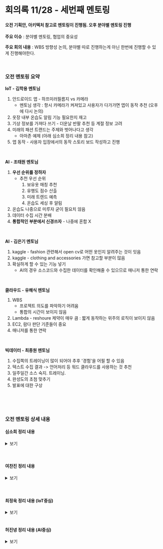 # 회의록 11/28 - 세번째 멘토링

#### 오전 기획안, 아키텍처 참고로 멘토링이 진행됨. 오후 분야별 멘토링 진행

**주요 이슈** : 분야별 멘토링, 협업의 중요성

**주요 회의 내용** : WBS 방향성 논의, 분야별 따로 진행하는게 아닌 한번에 진행할 수 있게 진행해야한다.

<br>

### 오전 멘토링 요약

**IoT - 김학용 멘토님**

1.  안드로이드 앱 - 하프미러필름지 vs 카메라
    -   멘토님 생각 : 항시 카메라가 켜져있고 사용자가 다가가면 앱이 동작 추천 (오후에 다시 논의)
2.  옷장 내부 온습도 알림 기능 필요한지 재고
3.  기상 정보를 가져다 쓰기 - 더운날 반팔 추천 등 계절 정보 고려
4.  미래의 패션 트랜드는 주제와 벗어나다고 생각
    -   아마존 예제 (아래 심소희 정리 내용 참고)
5.  앱 동작 - 사용자 입장에서의 동작 스토리 보드 작성하고 진행

<br>

**AI - 조태원 멘토님**

1.  **우선 순위를 정하자**
    -   추천 우선 순위
        1.  보유옷 매칭 추천
        2.  유행도 점수 산출
        3.  미래 트렌드 예측
        4.  온습도 세싱 후 알림
2.  온습도 나중으로 미루자 굳이 필요치 않음
3.  데이터 수집 시간 분배
4.  **통합적인 부분에서 신경쓰자** - 나중에 혼합 X

<br>

**AI - 김은기 멘토님**

1.  kaggle - fashion 관련해서 open cv로 어떤 옷인지 알려주는 것이 잇음
2.  kaggle - clothing and accessories 가면 참고할 부분이 많음
3.  확실하게 할 수 있는 기능 넣기
    -   AI의 경우 소스코드와 수집한 데이터를 확인해줄 수 있으므로 매니저 통한 연락

<br>

**클라우드 - 유해식 멘토님**

1.  WBS
    -   프로젝트 의도를 파악하기 어려움
    -   통합의 시간이 보이지 않음
2.  Lambda - reshoure 제약이 매우 큼 : 짧게 동작하는 위주의 로직이 보이지 않음
3.  EC2, 람다 판단 기준들이 중요
4.  매니저를 통한 연락

<br>

**빅데이터 - 최종원 멘토님**

1.  수집쪽의 트레이닝이 많이 되어야 추후 '경험'을 어필 할 수 있음
2.  텍스트 수집 결과 -> 언어처리 등 워드 클라우드를 사용하는 것 추천
3.  일주일간 소스 숙지. 트레이닝.
4.  완성도의 초첨 맞추기
5.  발표에 대한 구상

<br>

<br>

<br>

### 오전 멘토링 상세 내용

#### 심소희 정리 내용

<details>
<summary>보기</summary>
<div markdown="1">

__iot 김학용 멘토__

1. 태블릿 pc 에다 필름지 얘기
2. 필요가 없으면 넣을 필요가 없다. 옷장 내부 온도, 습도를 알려준다음 사람이 대응을 해서 제습 등이 필요하다면 넣겠지만, 그 외는 넣지 말라.
3. 더운날 반팔을 추천하기 위해 날씨 정보를 쓸거라면 기상 정보를 갖다 써라.
4. 미래의 패션 트렌드는 좀 아님. 당장의 코디를 추천하는 건데, 이 주제에는 어울리는 주제는 아닌 것 같다. 
5. 참고: 아마존은 카메라로 자기 한테 옷을 입혀보고, 사진을 찍어서 아마존에 업로드함. 그쪽 패션 전문가들이 옷 패션을 평가해주고, 그 평가 내용을 인공지능에 입력시킴. 계속 매칭 정보를 업데이트 하는 알고리즘이 있음.
6. iot는 카메라, LCD 밖에 없다. 옷장 앞에 섰을 때 LCD가 켜지는 식으로 넣는건 어떤가 추천.
7. 일정표 보면 유행도 평가 등 여러 기능이 있는데, 사용자 관점에서 데이터 입력을 하는 건 한번하면 끝나니까 어떤 식으로 동작을 할지 스토리 보드를 만들어서 화면을 미리 짜놔라. 그걸 기반으로 진행해라.

<br>

__ai 조태원 멘토__

1. 걱정됐던 부분: 과제들이 너무 많다. 보고서 보니까 세부 과제가 4개가 있던데, 4개 중에서도 우선 순위는 정한건가?

    1) 스캔해서 저장, 옷으로 코디 보여주기(sns, 설문조사, 팬톤)

    2) 수집한 데이터로 색상 기반으로 새로운 옷 추천

    3) 트렌드 산출 

2. 온도, 습도: 이번 프로젝트 취지에 굳이 해야할 부분인지 의문이다. 다른 과제부터 하는게 급선무라고 생각한다.

3. 데이터가 많으니까 데이터 수집 시간 분배를 잘 해야하겠다. 

4. 통합적인 부분에서 신경써라. 각자 써써 merge 할 것 같은 느낌. 결과물이 중요하다. 보통 기획안을 신경 안 쓰고 진행만 하다가 나중에 가서 혼합하는데, 그런 실수 안 하게끔 잘 신경써라. 

5. 메세지:

    다하면 베스트지만 가급적 1)보유옷 매칭 추천, 2)유행도 점수 산출, 3)미래트렌드 예측, 4)온습도 센싱후 알림 중 우선순위 정해서 추진해주세요. 7조 화이팅입니다!!

<br>

__ai 김은기 멘토__

1. ai에게 질문: 옷장 스캔시 test code 등 준비되었는지?
2. kaggle 에 fashion 관련해서 open cv로 어떤 옷인지 알려주는 게 있음.
3. kaggle에 clothing and accessories 가면 참고할 부분이 많다. 
4. 확실하게 할 수 있는 기능만 제대로 넣어라. ai는 소스코드, 데이터를 봐줄테니 연락해라. 

<br>

__클라우드 유해식 멘토__

1. 클라우드: wbs 관련, 정확히 어떤걸 하겠다는 건지 잘 모르겠다. 

2. wbs를 보면, __통합에 대한 시간이 안보인다__(계속 강조하심). 
3. '람다' 사용은 resource 제약이 매우 크다. 람다는 짧게 동작하는 것들 위주로 돌아가는데, 로직이 돌아가야 하는데 그게 잘 안 보인다. 

4. 클라우드 기술은 매우 보편적. 엄청난 것들이 필요치 않음. ec2, 람다 판단 기준들이 중요하다. 
5. 지속적으로 연락 가능하니 클라우드는 방향 등 논의 관련해서 연락해라.

<br>

__빅데이터 최종원 멘토__

1. 데이터 수집을 구글 폼으로 하는데 이 이유는?

    스마트옷장의 필요성을 위해 배포함. 

2. 홍콩대학 데이터는 어떻게 가져온건지?

3. 수집 쪽의 역할도 있지만 이미지를 수집하든 텍스트를 수집하든 트레이닝이 많이 되어야 어디가서 '경험'을 이야기 할 수 있음. 

4. 텍스트 수집한 결과, 언어처리 등 어떤 식으로든 워드 클라우드 등 사용해서 하는 거 추천한다. 

5. 다음 일주일간 소스 등 잘 숙지할 것. 트레이닝 할 것.

6. 완성도가 굉장히 중요함. 완성도에 초점을 맞추기.

7. 다음주 진행한 거 보면서 얘기하겠다. 

8. __발표를 어떻게 할지 생각하고 시작해야 할 것 같다.__ ppt로 개요~결과물을 넣던가, 영상물로 보여준 경우도 많았다. 

    (기타 등등 질문 많이 하셨음)

<br>

__iot 질문__

1. 일반 디스플레이로 미러처럼 사용.

2. 꺼졌을 때 미러 효과가 나오려면?

    카메라가 찍어줘서 마치 거울인 것 처럼 보여주다가, 일정 거리가 됐을 때 어플 모드로 전환이 되게끔 구현. 

<br>

__매니저님 통해서 연락해도 된다!__

</div>
</details>

<br>

<br>

#### 여찬진 정리 내용

<details>
<summary>보기</summary>
<div markdown="1">

**김학용 멘토**

태블릿이되든 스마트 화면 화면이 미러인것처럼 쓸수있으면 일부를 앱처럼 사용

- 태블릿 화면을 미러로 대체하는 방안

<br>

**조태원 멘토**

- 우선순위 선정

- 센싱 후 단순 알림은 큰 의미가 없어보인다 -> 후작업으로 할 것!

<br>

-   통합적인 시각에서 컨트롤 필요
    -   각 부분에서 작성후 merge 한다면 완성도가 떨어짐.
    -   산출물이 있기떄문에 동영상시연으로도 설들력 있음.
    -   결과 보고서를 조금씩 작성할것, 틀만이라도!

<br>

**김은기 멘토**

- 옷장 속 옷 센싱?? 아니었나???
- kaggle에 올라와있는 AI 대회 자료 참고할 것!
  - 직접 소스코드도 손봐주겠다(엄청난 열의 -> 많이 괴로힐 것!)

<br>

**김학용 멘토**

- 온습도 센싱 후 체크 
- 날씨 정보 기상정보 활용 할 것!
- 미래 색상 예측은 힘들것이다
- 아마존 사례) 입은 코디를 패션디자이너가 판단하고 기계에 학습
- 옷장앞에서 서 있을경우 LCD display on 기능 추가
- 올해의 색이 기존의 테마가 안맞을것같다

<br>

**유해식 클라우드 멘토**

- 관리자의 일정
- 클라우드이 역할이 안보임
- 클라우드 wbs 일정 조화롭게 
- **통합의 시간** wbs
- 목업으로 일정부분 확인할 것
- 람다 기능이 리소스 제한이 많다
- 판단 기준(근거에 의한 선택 이유)
- cloudwatch -> 하나론 부족
- iot 기기에 들어오고 나가는 데이터 모니터링 기능
- 혼자서 작은 기능들을 연결하는데 어려움이 있음

<br>

**최종원**

- 취업 어필을 하실려면 홍콩 데이터 잘 활용하고 이미지크롤링 기술을 좀  체계적으로 정리할 것
- wbs 작성을 짧은시간안에 통합을 해서 
- 설계부분을 100% 성공시킨것은 설계부분을 못미친것보다 낫다

- 발표잘한 팀은 영상 처리로 부분적으로 활용할 것!

</div>
</details>

<br>

<br>

#### 최정욱 정리 내용 (IoT중심)

<details>
<summary>보기</summary>
<div markdown="1">

-   온습도는 제일 마지막에 해주면 좋겠다

-   단순한 온습도 알림은 사람이 대응해서 온습도 조절하는건 필요하면 넣고 아님빼라

-   옷장앞에 섰을때 lcd가 켜지도록 하는 기능을 추가하면 좋겠다 iot 비중이 작다

-   보고서에도 시간을 투자해라 다같이 합쳐서 해라 각자하지말고화면을 미리 짜놓아라

-   평소에는 꺼져있는데 센서로 앞에 사람이 오면 켜지면서 백그라운드에 카메라 화면이 띄워진 앱이 켜지면 좋겠다

</div>
</details>

<br>


#### 허진녕 정리 내용 (AI중심)

<details>
<summary>보기</summary>
<div markdown="1">

- 어렵지만 kaggle의 'iMaterialist (Fashion) 2020 at FGVC7'를 한번 참조해 볼 것!
(의류 검출과 식별, 분류 등, 데이터셋(20여GB)도 포함)
- 소스코드의 구성은 멘토님이 도와줄 수 있음
-   categorical classifier만 정확도 높게 기능해도 꽤나 큰 성과일 것이라고 생각하심

</div>
</details>

<br>

